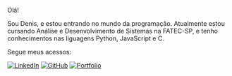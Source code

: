 Olá!

Sou Denis, e estou entrando no mundo da programação.
Atualmente estou cursando Análise e Desenvolvimento de Sistemas na FATEC-SP, e tenho conhecimentos nas liguagens Python, JavaScript e C.

Segue meus acessos:


[![LinkedIn](https://img.shields.io/badge/LinkedIn-0077B5?style=for-the-badge&logo=linkedin&logoColor=white)](https://www.linkedin.com/in/denis-emidio-138247191/)
[![GitHub](https://img.shields.io/badge/GitHub-100000?style=for-the-badge&logo=github&logoColor=white)](https://github.com/DenisEmidio)
[![Portfolio](https://img.shields.io/badge/Portfolio-FF5722?style=for-the-badge&logo=todoist&logoColor=white)](https://denisportfolio.vercel.app/index.html)